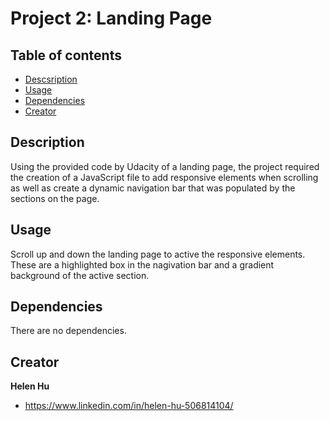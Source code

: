 # Project 2: Landing Page

## Table of contents

* [Descsription](#description)
* [Usage](#usage)
* [Dependencies](#dependencies)
* [Creator](#creator)

## Description

Using the provided code by Udacity of a landing page, the project required the creation of a JavaScript file to add responsive elements when scrolling as well as create a dynamic navigation bar that was populated by the sections on the page.

## Usage

Scroll up and down the landing page to active the responsive elements. These are a highlighted box in the nagivation bar and a gradient background of the active section.

## Dependencies

There are no dependencies.

## Creator

**Helen Hu**

* <https://www.linkedin.com/in/helen-hu-506814104/>
